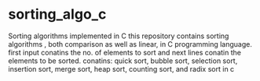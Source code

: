 # sorting_algo_c 
Sorting algorithms implemented in C
this repository contains sorting algorithms , both comparison as well as linear, in C programming language.
first input conatins the no. of elements to sort and next lines conatin the elements to be sorted.
conatins: quick sort, bubble sort, selection sort, insertion sort, merge sort, heap sort, counting sort, and radix sort in c
